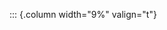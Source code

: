 <!-- Copyright (C) 2024  Kevin Sandom -->
<!-- Begin a new column of width 9%. -->

::: {.column width="9%" valign="t"}
